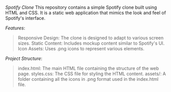 *Spotify Clone*
This repository contains a simple Spotify clone built using HTML and CSS. 
It is a static web application that mimics the look and feel of Spotify's interface.

*Features*:
>Responsive Design: The clone is designed to adapt to various screen sizes.
>Static Content: Includes mockup content similar to Spotify's UI.
>Icon Assets: Uses .png icons to represent various elements.

*Project Structure*:
>index.html: The main HTML file containing the structure of the web page.
>styles.css: The CSS file for styling the HTML content.
>assets/: A folder containing all the icons in .png format used in the index.html file.


